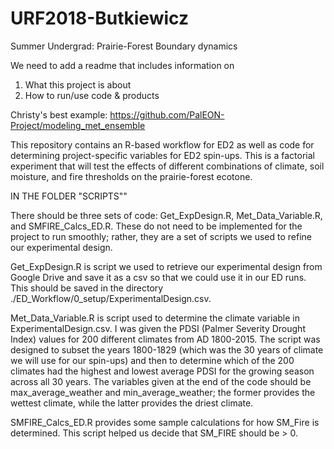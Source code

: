 # URF2018-Butkiewicz
Summer Undergrad: Prairie-Forest Boundary dynamics

We need to add a readme that includes information on 
1. What this project is about
2. How to run/use code & products

Christy's best example: https://github.com/PalEON-Project/modeling_met_ensemble

This repository contains an R-based workflow for ED2 as well as code for determining project-specific variables for ED2 spin-ups. This is a factorial experiment that will test the effects of different combinations of climate, soil moisture, and fire thresholds on the prairie-forest ecotone.  

IN THE FOLDER "SCRIPTS""

There should be three sets of code: Get_ExpDesign.R, Met_Data_Variable.R, and SMFIRE_Calcs_ED.R. These do not need to be implemented for the project to run smoothly; rather, they are a set of scripts we used to refine our experimental design. 

Get_ExpDesign.R is script we used to retrieve our experimental design from Google Drive and save it as a csv so that we could use it in our ED runs. This should be saved in the directory ./ED_Workflow/0_setup/ExperimentalDesign.csv. 

Met_Data_Variable.R is script used to determine the climate variable in ExperimentalDesign.csv. I was given the PDSI (Palmer Severity Drought Index) values for 200 different climates from AD 1800-2015. The script was designed to subset the years 1800-1829 (which was the 30 years of climate we will use for our spin-ups) and then to determine which of the 200 climates had the highest and lowest average PDSI for the growing season across all 30 years. The variables given at the end of the code should be max_average_weather and min_average_weather; the former provides the wettest climate, while the latter provides the driest climate. 

SMFIRE_Calcs_ED.R provides some sample calculations for how SM_Fire is determined. This script helped us decide that SM_FIRE should be > 0. 
